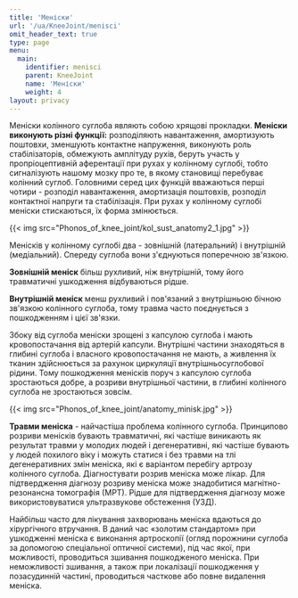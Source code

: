 ```yaml
---
title: 'Меніски'
url: '/ua/KneeJoint/menisci'
omit_header_text: true
type: page
menu:
  main:
    identifier: menisci
    parent: KneeJoint
    name: 'Меніски'
    weight: 4
layout: privacy
---
```


Меніски колінного суглоба являють собою хрящові прокладки. **Меніски виконують різні функції:** розподіляють навантаження, амортизують поштовхи, зменшують контактне напруження, виконують роль стабілізаторів, обмежують амплітуду рухів, беруть участь у пропріоцептивній аферентації при рухах у колінному суглобі, тобто сигналізують нашому мозку про те, в якому становищі перебуває колінний суглоб. Головними серед цих функцій вважаються перші чотири - розподіл навантаження, амортизація поштовхів, розподіл контактної напруги та стабілізація. При рухах у колінному суглобі меніски стискаються, їх форма змінюється.

{{< img src="Phonos_of_knee_joint/kol_sust_anatomy2_1.jpg" >}}

Менісків у колінному суглобі два - зовнішній (латеральний) і внутрішній (медіальний). Спереду суглоба вони з'єднуються поперечною зв'язкою.

**Зовнішній меніск** більш рухливий, ніж внутрішній, тому його травматичні ушкодження відбуваються рідше.

**Внутрішній меніск** менш рухливий і пов'язаний з внутрішньою бічною зв'язкою колінного суглоба, тому травма часто поєднується з пошкодженням і цієї зв'язки.

Збоку від суглоба меніски зрощені з капсулою суглоба і мають кровопостачання від артерій капсули. Внутрішні частини знаходяться в глибині суглоба і власного кровопостачання не мають, а живлення їх тканин здійснюється за рахунок циркуляції внутрішньосуглобової рідини. Тому пошкодження менісків поруч з капсулою суглоба зростаються добре, а розриви внутрішньої частини, в глибині колінного суглоба не зростаються зовсім.

{{< img src="Phonos_of_knee_joint/anatomy_minisk.jpg" >}}

**Травми меніска** - найчастіша проблема колінного суглоба. Принципово розриви менісків бувають травматичні, які частіше виникають як результат травми у молодих людей і дегенеративні, які частіше бувають у людей похилого віку і можуть статися і без травми на тлі дегенеративних змін меніска, які є варіантом перебігу артрозу колінного суглоба. Діагностувати розрив меніска може лікар. Для підтвердження діагнозу розриву меніска може знадобитися магнітно-резонансна томографія (МРТ). Рідше для підтвердження діагнозу може використовуватися ультразвукове обстеження (УЗД).

Найбільш часто для лікування захворювань меніска вдаються до хірургічного втручання. В даний час «золотим стандартом» при ушкодженні меніска є виконання артроскопії (огляд порожнини суглоба за допомогою спеціальної оптичної системи), під час якої, при можливості, проводиться зшивання пошкодженого меніска. При неможливості зшивання, а також при локалізації пошкодження у позасудинній частині, проводиться часткове або повне видалення меніска.

